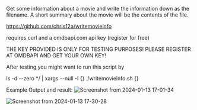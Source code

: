Get some information about a movie and write the information down as the filename. A short summary about the movie will be the contents of the file.


https://github.com/chris12a/writemovieinfo

requires curl and a omdbapi.com api key (register for free)

THE KEY PROVIDED IS ONLY FOR TESTING PURPOSES!
PLEASE REGISTER AT OMDBAPI AND GET YOUR OWN KEY!  

After testing you might want to run this script by

ls -d --zero */ | xargs --null -I {} ./writemovieinfo.sh {}

Example Output and result:
![Screenshot from 2024-01-13 17-01-34](https://github.com/chris12a/writemovieinfo/assets/156455438/6f00c03e-4f0f-4af5-bd86-6c84b6fb985f)

![Screenshot from 2024-01-13 17-30-28](https://github.com/chris12a/writemovieinfo/assets/156455438/86551f14-4628-4aa4-b6be-ad548408351a)
